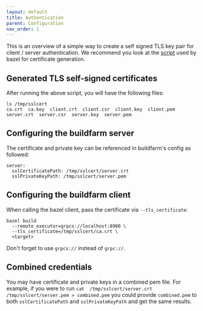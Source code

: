 ```yaml
---
layout: default
title: Authentication
parent: Configuration
nav_order: 1
---
```


This is an overview of a simple way to create a self signed TLS key pair for client / server authentication.
We recommend you look at the [script](https://github.com/bazelbuild/bazel/blob/master/src/test/testdata/test_tls_certificate/README.md?plain=1#L1) used by bazel for certificate generation.

## Generated TLS self-signed certificates
After running the above script, you will have the following files:
```
ls /tmp/sslcert
ca.crt  ca.key  client.crt  client.csr  client.key  client.pem  server.crt  server.csr  server.key  server.pem
```

## Configuring the buildfarm server
The certificate and private key can be referenced in buildfarm's config as followed:
```
server:
  sslCertificatePath: /tmp/sslcert/server.crt
  sslPrivateKeyPath: /tmp/sslcert/server.pem
```
## Configuring the buildfarm client
When calling the bazel client, pass the certificate via `--tls_certificate`:
```
bazel build
  --remote_executor=grpcs://localhost:8980 \
  --tls_certificate=/tmp/sslcert/ca.crt \
  <target>

```
Don't forget to use `grpcs://` instead of `grpc://`.

## Combined credentials
You may have certificate and private keys in a combined pem file.
For example, if you were to run `cat  /tmp/sslcert/server.crt /tmp/sslcert/server.pem > combined.pem`
you could provide `combined.pem` to both `sslCertificatePath` and `sslPrivateKeyPath` and get the same results.